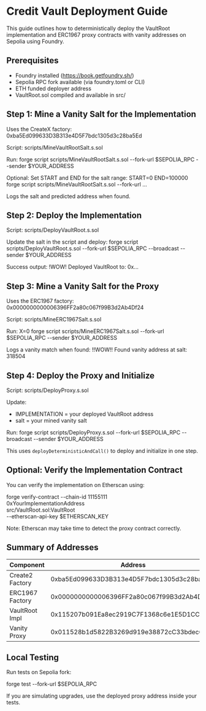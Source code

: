 # Credit Vault Deployment Guide

This guide outlines how to deterministically deploy the VaultRoot implementation 
and ERC1967 proxy contracts with vanity addresses on Sepolia using Foundry.

## Prerequisites

- Foundry installed (https://book.getfoundry.sh/)
- Sepolia RPC fork available (via foundry.toml or CLI)
- ETH funded deployer address
- VaultRoot.sol compiled and available in src/

## Step 1: Mine a Vanity Salt for the Implementation

Uses the CreateX factory:
0xba5Ed099633D3B313e4D5F7bdc1305d3c28ba5Ed

Script: scripts/MineVaultRootSalt.s.sol

Run:
  forge script scripts/MineVaultRootSalt.s.sol --fork-url $SEPOLIA_RPC --sender $YOUR_ADDRESS

Optional: Set START and END for the salt range:
  START=0 END=100000 forge script scripts/MineVaultRootSalt.s.sol --fork-url ...

Logs the salt and predicted address when found.

## Step 2: Deploy the Implementation

Script: scripts/DeployVaultRoot.s.sol

Update the salt in the script and deploy:
  forge script scripts/DeployVaultRoot.s.sol --fork-url $SEPOLIA_RPC --broadcast --sender $YOUR_ADDRESS

Success output:
  !WOW! Deployed VaultRoot to: 0x...

## Step 3: Mine a Vanity Salt for the Proxy

Uses the ERC1967 factory:
0x0000000000006396FF2a80c067f99B3d2Ab4Df24

Script: scripts/MineERC1967Salt.s.sol

Run:
  X=0 forge script scripts/MineERC1967Salt.s.sol --fork-url $SEPOLIA_RPC --sender $YOUR_ADDRESS

Logs a vanity match when found:
  !!WOW!! Found vanity address at salt: 318504

## Step 4: Deploy the Proxy and Initialize

Script: scripts/DeployProxy.s.sol

Update:
- IMPLEMENTATION = your deployed VaultRoot address
- salt = your mined vanity salt

Run:
  forge script scripts/DeployProxy.s.sol --fork-url $SEPOLIA_RPC --broadcast --sender $YOUR_ADDRESS

This uses `deployDeterministicAndCall()` to deploy and initialize in one step.

## Optional: Verify the Implementation Contract

You can verify the implementation on Etherscan using:

  forge verify-contract --chain-id 11155111 \
    0xYourImplementationAddress \
    src/VaultRoot.sol:VaultRoot \
    --etherscan-api-key $ETHERSCAN_KEY

Note: Etherscan may take time to detect the proxy contract correctly.

## Summary of Addresses

Component        | Address
-----------------|-----------------------------------------
Create2 Factory  | 0xba5Ed099633D3B313e4D5F7bdc1305d3c28ba5Ed
ERC1967 Factory  | 0x0000000000006396FF2a80c067f99B3d2Ab4Df24
VaultRoot Impl   | 0x115207b091Ea8ec2919C7F1368c6e1E5D1CC7207
Vanity Proxy     | 0x011528b1d5822B3269d919e38872cC33bdec6d17

## Local Testing

Run tests on Sepolia fork:

  forge test --fork-url $SEPOLIA_RPC

If you are simulating upgrades, use the deployed proxy address inside your tests.

